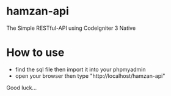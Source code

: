 # hamzan-api
The Simple RESTful-API using CodeIgniter 3 Native

# How to use
- find the sql file then import it into your phpmyadmin
- open your browser then type "http://localhost/hamzan-api"

Good luck...
